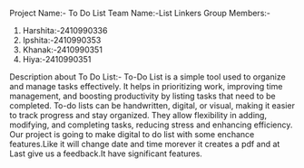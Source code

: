 Project Name:- To Do List
Team Name:-List Linkers
Group Members:-
1) Harshita:-2410990336
2) Ipshita:-2410990353
3) Khanak:-2410990351
4) Hiya:-2410990351

Description about To Do List:-
To-Do List is a simple tool used to organize and manage tasks effectively. It helps in prioritizing work, improving time management, and boosting productivity by listing tasks that need to be completed. To-do lists can be handwritten, digital, or visual, making it easier to track progress and stay organized. They allow flexibility in adding, modifying, and completing tasks, reducing stress and enhancing efficiency.
Our project is going to make digital to do list with some enchance features.Like it will change date and time morever it creates a pdf and at Last give us a feedback.It have significant features.
   

